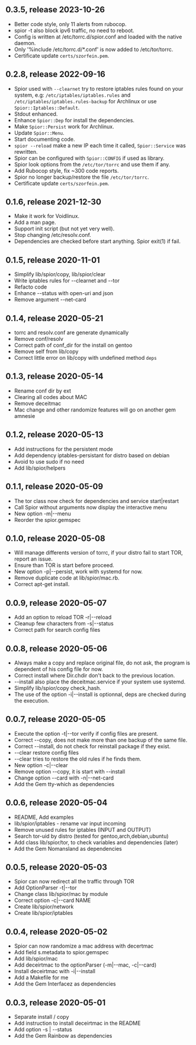 ## 0.3.5, release 2023-10-26
* Better code style, only 11 alerts from rubocop.
* spior -t also block ipv6 traffic, no need to reboot.
* Config is written at /etc/torrc.d/spior.conf and loaded with the native daemon.
* Only '%include /etc/torrc.d/*.conf' is now added to /etc/tor/torrc.
* Certificate update `certs/szorfein.pem`.

## 0.2.8, release 2022-09-16
* Spior used with `--clearnet` try to restore iptables rules found on your system, e.g: `/etc/iptables/iptables.rules` and `/etc/iptables/iptables.rules-backup` for Archlinux or use `Spior::Iptables::Default`.
* Stdout enhanced.
* Enhance `Spior::Dep` for install the dependencies.
* Make `Spior::Persist` work for Archlinux.
* Update `Spior::Menu`.
* Start documenting code.
* `spior --reload` make a new IP each time it called, `Spior::Service` was rewritten.
* Spior can be configured with `Spior::CONFIG` if used as library.
* Spior look options from the `/etc/tor/torrc` and use them if any.
* Add Rubocop style, fix ~300 code reports.
* Spior no longer backup/restore the file `/etc/tor/torrc`.
* Certificate update `certs/szorfein.pem`.

## 0.1.6, release 2021-12-30
* Make it work for Voidlinux.
* Add a man page.
* Support init script (but not yet very well).
* Stop changing /etc/resolv.conf.
* Dependencies are checked before start anything. Spior exit(1) if fail.

## 0.1.5, release 2020-11-01
* Simplify lib/spior/copy, lib/spior/clear
* Write iptables rules for --clearnet and --tor
* Refacto code
* Enhance --status with open-uri and json
* Remove argument --net-card

## 0.1.4, release 2020-05-21
* torrc and resolv.conf are generate dynamically
* Remove conf/resolv
* Correct path of conf_dir for the install on gentoo
* Remove self from lib/copy
* Correct little error on lib/copy with undefined method `deps`

## 0.1.3, release 2020-05-14
* Rename conf dir by ext
* Clearing all codes about MAC
* Remove deceitmac
* Mac change and other randomize features will go on another gem amnesie

## 0.1.2, release 2020-05-13
* Add instructions for the persistent mode
* Add dependency iptables-persistant for distro based on debian
* Avoid to use sudo if no need
* Add lib/spior/helpers

## 0.1.1, release 2020-05-09
* The tor class now check for dependencies and service start|restart
* Call Spior without arguments now display the interactive menu
* New option -m|--menu
* Reorder the spior.gemspec

## 0.1.0, release 2020-05-08
* Will manage differents version of torrc, if your distro fail to start TOR, report an issue.
* Ensure than TOR is start before proceed.
* New option -p|--persist, work with systemd for now.
* Remove duplicate code at lib/spior/mac.rb.
* Correct apt-get install.

## 0.0.9, release 2020-05-07
* Add an option to reload TOR -r|--reload
* Cleanup few characters from -s|--status
* Correct path for search config files

## 0.0.8, release 2020-05-06
* Always make a copy and replace original file, do not ask, the program is dependent of his config file for now.
* Correct install where Dir.chdir don't back to the previous location.
* --install also place the deceitmac.service if your system use systemd.
* Simplify lib/spior/copy check\_hash.
* The use of the option -i|--install is optionnal, deps are checked during the execution.

## 0.0.7, release 2020-05-05
* Execute the option -t|--tor verify if config files are present.
* Correct --copy, does not make more than one backup of the same file.
* Correct --install, do not check for reinstall package if they exist.
* --clear restore config files
* --clear tries to restore the old rules if he finds them.
* New option -c|--clear
* Remove option --copy, it is start with --install
* Change option --card with -n|--net-card
* Add the Gem tty-which as dependencies

## 0.0.6, release 2020-05-04
* README, Add examples
* lib/spior/iptables - rename var input incoming
* Remove unused rules for iptables (INPUT and OUTPUT)
* Search tor-uid by distro (tested for gentoo,arch,debian,ubuntu)
* Add class lib/spior/tor, to check variables and dependencies (later)
* Add the Gem Nomansland as dependencies

## 0.0.5, release 2020-05-03
* Spior can now redirect all the traffic through TOR
* Add OptionParser -t|--tor
* Change class lib/spior/mac by module
* Correct option -c|--card NAME
* Create lib/spior/network
* Create lib/spior/iptables 

## 0.0.4, release 2020-05-02
* Spior can now randomize a mac address with decertmac
* Add field s.metadata to spior.gemspec
* Add lib/spior/mac
* Add deceirtmac to the optionParser (-m|--mac, -c|--card)
* Install deceirtmac with -i|--install
* Add a Makefile for me
* Add the Gem Interfacez as dependencies

## 0.0.3, release 2020-05-01
* Separate install / copy
* Add instruction to install deceirtmac in the README
* Add option -s | --status
* Add the Gem Rainbow as dependencies
